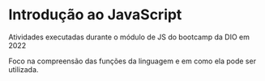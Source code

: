 # Introdução ao JavaScript


Atividades executadas durante o módulo de JS do bootcamp da DIO em 2022

Foco na compreensão das funções da linguagem e em como ela pode ser utilizada.
